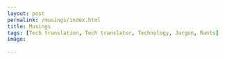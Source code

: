 ```yaml
---
layout: post
permalink: /musings/index.html
title: Musings
tags: [Tech translation, Tech translator, Technology, Jargon, Rants]
image:
  
---
```


